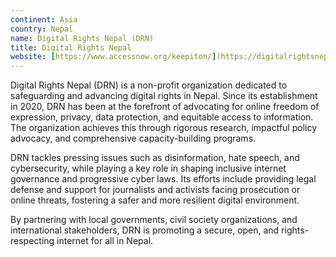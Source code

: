 ```yaml
---
continent: Asia
country: Nepal
name: Digital Rights Nepal (DRN)
title: Digital Rights Nepal
website: [https://www.accessnow.org/keepiton/](https://digitalrightsnepal.org/)
---
```


Digital Rights Nepal (DRN) is a non-profit organization dedicated to safeguarding and advancing digital rights in Nepal. Since its establishment in 2020, DRN has been at the forefront of advocating for online freedom of expression, privacy, data protection, and equitable access to information. The organization achieves this through rigorous research, impactful policy advocacy, and comprehensive capacity-building programs.

DRN tackles pressing issues such as disinformation, hate speech, and cybersecurity, while playing a key role in shaping inclusive internet governance and progressive cyber laws. Its efforts include providing legal defense and support for journalists and activists facing prosecution or online threats, fostering a safer and more resilient digital environment.

By partnering with local governments, civil society organizations, and international stakeholders, DRN is promoting a secure, open, and rights-respecting internet for all in Nepal.
